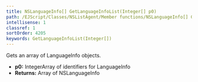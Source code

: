 ```yaml
---
title: NSLanguageInfo[] GetLanguageInfoList(Integer[] p0)
path: /EJScript/Classes/NSListAgent/Member functions/NSLanguageInfo[] GetLanguageInfoList(Integer[] p_0)
intellisense: 1
classref: 1
sortOrder: 4205
keywords: GetLanguageInfoList(Integer[])
---
```


Gets an array of LanguageInfo objects.


* **p0:** IntegerArray of identifiers for LanguageInfo
* **Returns:** Array of NSLanguageInfo


